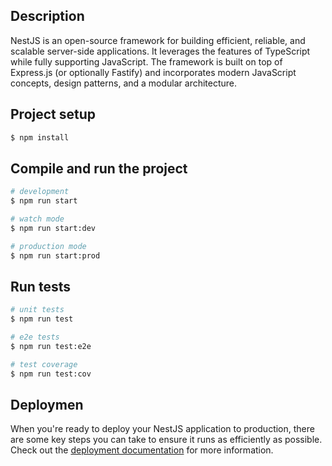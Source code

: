 ## Description
NestJS is an open-source framework for building efficient, reliable, and scalable server-side applications. It leverages the features of TypeScript while fully supporting JavaScript. The framework is built on top of Express.js (or optionally Fastify) and incorporates modern JavaScript concepts, design patterns, and a modular architecture.

## Project setup

```bash
$ npm install
```

## Compile and run the project

```bash
# development
$ npm run start

# watch mode
$ npm run start:dev

# production mode
$ npm run start:prod
```

## Run tests

```bash
# unit tests
$ npm run test

# e2e tests
$ npm run test:e2e

# test coverage
$ npm run test:cov
```

## Deploymen

When you're ready to deploy your NestJS application to production, there are some key steps you can take to ensure it runs as efficiently as possible. Check out the [deployment documentation](https://docs.nestjs.com/deployment) for more information.


